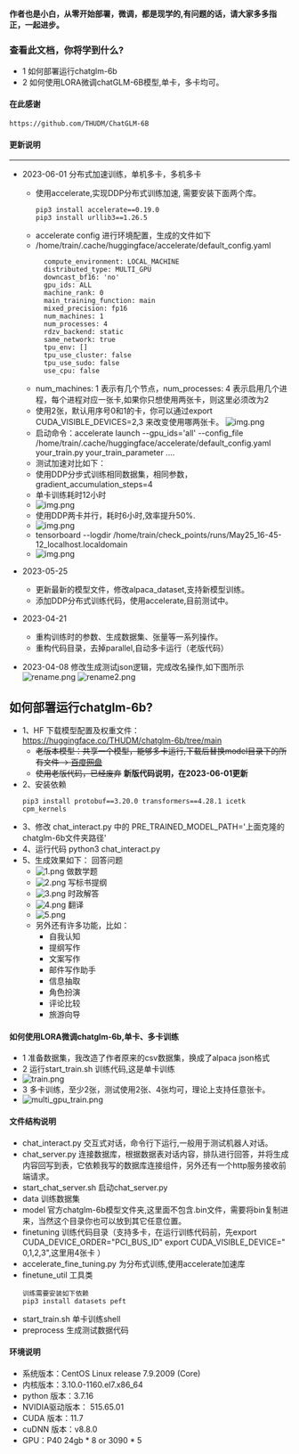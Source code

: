 #### 作者也是小白，从零开始部署，微调，都是现学的,有问题的话，请大家多多指正，一起进步。

### 查看此文档，你将学到什么?

+ 1 如何部署运行chatglm-6b
+ 2 如何使用LORA微调chatGLM-6B模型,单卡，多卡均可。

#### 在此感谢

~~~
https://github.com/THUDM/ChatGLM-6B
~~~

#### 更新说明
---

+ 2023-06-01 分布式加速训练，单机多卡，多机多卡
    - 使用accelerate,实现DDP分布式训练加速, 需要安装下面两个库。
      ~~~
      pip3 install accelerate==0.19.0
      pip3 install urllib3==1.26.5
      ~~~
    - accelerate config 进行环境配置，生成的文件如下
    - /home/train/.cache/huggingface/accelerate/default_config.yaml
        ~~~
          compute_environment: LOCAL_MACHINE
          distributed_type: MULTI_GPU                                                                                                                                                                                                        
          downcast_bf16: 'no'
          gpu_ids: ALL
          machine_rank: 0
          main_training_function: main
          mixed_precision: fp16
          num_machines: 1
          num_processes: 4
          rdzv_backend: static
          same_network: true
          tpu_env: []
          tpu_use_cluster: false
          tpu_use_sudo: false
          use_cpu: false
        ~~~
    - num_machines: 1 表示有几个节点，num_processes: 4 表示启用几个进程，每个进程对应一张卡,如果你只想使用两张卡，则这里必须改为2
    - 使用2张，默认用序号0和1的卡，你可以通过export CUDA_VISIBLE_DEVICES=2,3 来改变使用哪两张卡。
      ![img.png](images/accelerate_img.png)
    - 启动命令：accelerate launch --gpu_ids='all' --config_file
      /home/train/.cache/huggingface/accelerate/default_config.yaml your_train.py your_train_parameter ....
    - 测试加速对比如下：
    - 使用DDP分步式训练相同数据集，相同参数，gradient_accumulation_steps=4
    - 单卡训练耗时12小时
    - ![img.png](images/img.png)
    - 使用DDP两卡并行，耗时6小时,效率提升50%.
    - ![img.png](images/ddp_img.png)
    - tensorboard --logdir /home/train/check_points/runs/May25_16-45-12_localhost.localdomain
    - ![img.png](images/img_1.png)

+ 2023-05-25
    - 更新最新的模型文件，修改alpaca_dataset,支持新模型训练。
    - 添加DDP分布式训练代码，使用accelerate,目前测试中。

+ 2023-04-21
    - 重构训练时的参数、生成数据集、张量等一系列操作。
    - 重构代码目录，去掉parallel,自动多卡运行（老版代码）

+ 2023-04-08 修改生成测试json逻辑，完成改名操作,如下图所示
  ![rename.png](images%2Frename.png)
  ![rename2.png](images%2Frename2.png)

## 如何部署运行chatglm-6b?

- 1、HF 下载模型配置及权重文件： https://huggingface.co/THUDM/chatglm-6b/tree/main
    - ~~老版本模型：共享一个模型，能够多卡运行,下载后替换model目录下的所有文件 -> [百度网盘](https://pan.baidu.com/s/15O5WSDVqXH0QEjm5DeNeng?pwd=8888)~~
    - ~~使用老版代码，已经废弃~~   **新版代码说明，在2023-06-01更新**
- 2、安装依赖
  ~~~
  pip3 install protobuf==3.20.0 transformers==4.28.1 icetk cpm_kernels
  ~~~
- 3、修改 chat_interact.py 中的 PRE_TRAINED_MODEL_PATH='上面克隆的chatglm-6b文件夹路径'
- 4、运行代码 python3 chat_interact.py
- 5、生成效果如下：
  回答问题
    - ![1.png](images%2F1.png)
      做数学题
    - ![2.png](images%2F2.png)
      写标书提纲
    - ![3.png](images%2F3.png)
      时政解答
    - ![4.png](images%2F4.png)
      翻译
    - ![5.png](images%2F5.png)
    - 另外还有许多功能，比如：
        - 自我认知
        - 提纲写作
        - 文案写作
        - 邮件写作助手
        - 信息抽取
        - 角色扮演
        - 评论比较
        - 旅游向导

#### 如何使用LORA微调chatglm-6b,单卡、多卡训练

+ 1 准备数据集，我改造了作者原来的csv数据集，换成了alpaca json格式
+ 2 运行start_train.sh 训练代码,这是单卡训练
+ ![train.png](images%2Ftrain.png)
+ 3 多卡训练，至少2张，测试使用2张、4张均可，理论上支持任意张卡。
+ ![multi_gpu_train.png](images%2Fmulti_gpu_train.png)

#### 文件结构说明

+ chat_interact.py 交互式对话，命令行下运行,一般用于测试机器人对话。
+ chat_server.py 连接数据库，根据数据表对话内容，排队进行回答，并将生成内容回写到表，它依赖我写的数据库连接组件，另外还有一个http服务接收前端请求。
+ start_chat_server.sh 启动chat_server.py
+ data 训练数据集
+ model 官方chatglm-6b模型文件夹,这里面不包含.bin文件，需要将bin复制进来，当然这个目录你也可以放到其它任意位置。
+ finetuning 训练代码目录（支持多卡，在运行训练代码前，先export CUDA_DEVICE_ORDER="PCI_BUS_ID" export CUDA_VISIBLE_DEVICE="
  0,1,2,3",这里用4张卡 ）
+ accelerate_fine_tuning.py 为分布式训练,使用accelerate加速库
+ finetune_util 工具类
  ~~~
  训练需要安装如下依赖
  pip3 install datasets peft
  ~~~
+ start_train.sh 单卡训练shell
+ preprocess 生成测试数据代码

#### 环境说明

+ 系统版本：CentOS Linux release 7.9.2009 (Core)
+ 内核版本：3.10.0-1160.el7.x86_64
+ python 版本：3.7.16
+ NVIDIA驱动版本： 515.65.01
+ CUDA 版本：11.7
+ cuDNN 版本：v8.8.0
+ GPU：P40 24gb * 8 or 3090 * 5 